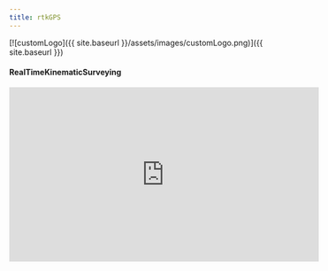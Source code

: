 ```yaml
---
title: rtkGPS
---
```


[![customLogo]({{ site.baseurl }}/assets/images/customLogo.png)]({{ site.baseurl }})

#### RealTimeKinematicSurveying

<iframe width="560" height="315" src="https://www.youtube.com/embed/RtXOXvaNkpE" frameborder="0" allowfullscreen></iframe>